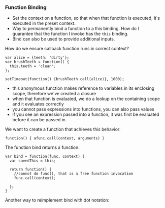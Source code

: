 ### Function Binding

- Set the context on a function, so that when that function is executed, it's executed in the preset context.
- Way to permanently bind a function to a this binding. How do I guarantee that the function I invoke has the `this` binding.
- Bind can also be used to provide additional inputs.

How do we ensure callback function runs in correct context?

```
var alice = {teeth: 'dirty'};
var brushTeeth = function() {
  this.teeth = 'clean';
};

setTimeout(function() {brushTeeth.call(alice)}, 1000);
```

- this anonymous function makes reference to variables in its enclosing scope,
therefore we've created a closure
- when that function is evaluated, we do a lookup on the containing scope and it
evaluates correctly
- you cannot pass expressions into functions, you can also pass values
- if you see an expression passed into a function, it was first be evaluated before it can be passed in.

We want to create a function that achieves this behavior:

```
function() { afunc.call(context, arguments) }
```

The function bind returns a function.

```
var bind = function(func, context) {
  var savedThis = this;

  return function() {
    //cannot do func(), that is a free function invocation
    func.call(context);

  };
}
```

Another way to reimplement bind with dot notation:

```



```




